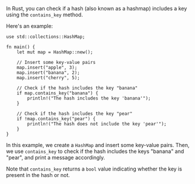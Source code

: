 In Rust, you can check if a hash (also known as a hashmap) includes a key using the `contains_key` method. 

Here's an example:

```
use std::collections::HashMap;

fn main() {
    let mut map = HashMap::new();
    
    // Insert some key-value pairs
    map.insert("apple", 3);
    map.insert("banana", 2);
    map.insert("cherry", 5);
    
    // Check if the hash includes the key "banana"
    if map.contains_key("banana") {
        println!("The hash includes the key 'banana'");
    }
    
    // Check if the hash includes the key "pear"
    if !map.contains_key("pear") {
        println!("The hash does not include the key 'pear'");
    }
}
```

In this example, we create a `HashMap` and insert some key-value pairs. Then, we use `contains_key` to check if the hash includes the keys "banana" and "pear", and print a message accordingly. 

Note that `contains_key` returns a `bool` value indicating whether the key is present in the hash or not.